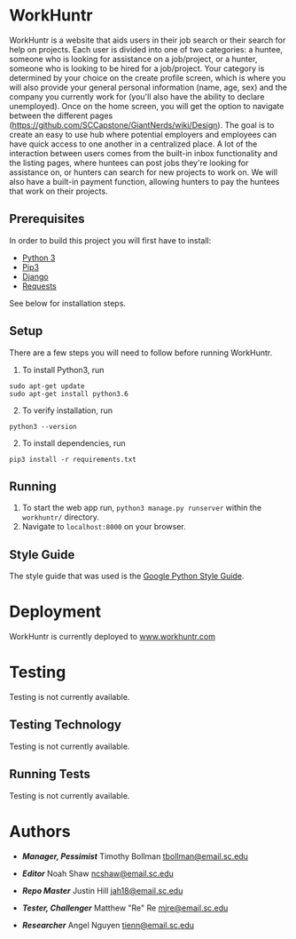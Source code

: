 # WorkHuntr

WorkHuntr is a website that aids users in their job search or their search for help on projects. Each user is divided into one of two categories: a huntee, someone who is looking for assistance on a job/project, or a hunter, someone who is looking to be hired for a job/project. Your category is determined by your choice on the create profile screen, which is where you will also provide your general personal information (name, age, sex) and the company you currently work for (you'll also have the ability to declare unemployed). Once on the home screen, you will get the option to navigate between the different pages (https://github.com/SCCapstone/GiantNerds/wiki/Design). The goal is to create an easy to use hub where potential employers and employees can have quick access to one another in a centralized place. A lot of the interaction between users comes from the built-in inbox functionality and the listing pages, where huntees can post jobs they're looking for assistance on, or hunters can search for new projects to work on. We will also have a built-in payment function, allowing hunters to pay the huntees that work on their projects.

## Prerequisites

In order to build this project you will first have to install:
* [Python 3](https://www.python.org/downloads/)
* [Pip3](https://pip.pypa.io/en/stable/installing/)
* [Django](https://www.djangoproject.com/download/)
* [Requests](https://pypi.org/project/requests/)

See below for installation steps.

## Setup

There are a few steps you will need to follow before running WorkHuntr.

1. To install Python3, run
```
sudo apt-get update
sudo apt-get install python3.6
```
2. To verify installation, run
```
python3 --version
```
2. To install dependencies, run
```
pip3 install -r requirements.txt
```

## Running

1. To start the web app run, `python3 manage.py runserver` within the `workhuntr/` directory.
2. Navigate to `localhost:8000` on your browser.

## Style Guide

The style guide that was used is the [Google Python Style Guide](https://google.github.io/styleguide/pyguide.html).

# Deployment

WorkHuntr is currently deployed to www.workhuntr.com

# Testing

Testing is not currently available.

## Testing Technology

Testing is not currently available.

## Running Tests

Testing is not currently available.

# Authors

* ***Manager, Pessimist*** Timothy Bollman tbollman@email.sc.edu

* ***Editor*** Noah Shaw ncshaw@email.sc.edu

* ***Repo Master*** Justin Hill jah18@email.sc.edu

* ***Tester, Challenger*** Matthew "Re" Re mjre@email.sc.edu

* ***Researcher*** Angel Nguyen tienn@email.sc.edu
